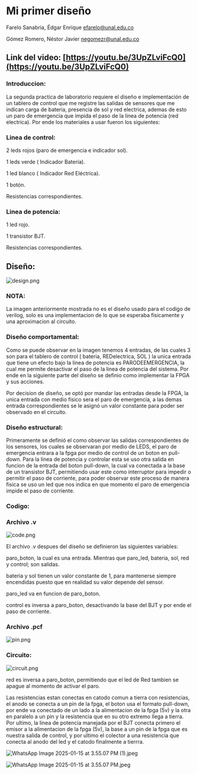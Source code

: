 # Mi primer diseño

Farelo Sanabria, Édgar Enrique efarelo@unal.edu.co

Gómez Romero, Néstor Javier negomezr@unal.edu.co

## Link del video: [https://youtu.be/3UpZLviFcQ0](https://youtu.be/3UpZLviFcQ0)

### Introduccion:

La segunda practica de laboratorio requiere el diseño e implementación de un tablero de control que me registre las salidas de sensores que me indican carga de bateria, presencia de sol y red electrica, ademas de esto un paro de emergencia que impida el paso de la linea de potencia (red electrica). Por ende los materiales a usar fueron los siguientes:

### Linea de control:

2 leds rojos (paro de emergencia e indicador sol).

1 leds verde ( Indicador Batería).

1 led blanco ( Indicador Red Eléctrica).

1 botón.

Resistencias correspondientes.

### Linea de potencia:

1 led rojo. 

1 transistor BJT. 

Resistencias correspondientes.

## Diseño:

![design.png](Images/design.png)

### NOTA:

La imagen anteriormente mostrada no es el diseño usado para el codigo de verilog, solo es una implementacion de lo que se esperaba fisicamente y una aproximacion al circuito.

### Diseño comportamental:

Como se puede observar en la imagen tenemos 4 entradas, de las cuales 3 son para el tablero de control ( bateria, REDelectrica, SOL ) la unica entrada que tiene un efecto bajo la linea de potencia es PARODEEMERGENCIA, la cual me permite desactivar el paso de la linea de potencia del sistema. Por ende en la siguiente parte del diseño se definio como implementar la FPGA y sus acciones.

Por decision de diseño, se optó por mandar las entradas desde la FPGA, la unica entrada con medio fisico sera el paro de emergencia,  a las demas entrada correspondientes se le asignó un valor constante para poder ser observado en el circuito.

### Diseño estructural:

Primeramente se definió el como observar las salidas correspondientes de los sensores, los cuales se observaran por medio de LEDS, el paro de emergencia entrara a la fpga por medio de control de un boton en pull-down. Para la linea de potencia y controlar esta se uso otra salida en funcion de la entrada del boton pull-down, la cual va conectada a la base de un transistor BJT, permitiendo usar este como interruptor para impedir o permitir el paso de corriente, para poder observar este proceso de manera fisica se uso un led que nos indica en que momento el paro de emergencia impide el paso de corriente.

### Codigo:

### Archivo .v

![code.png](Images/code.png)

El archivo .v despues del diseño se definieron las siguientes variables: 

paro_boton, la cual es una entrada. Mientras que paro_led,  bateria, sol, red y control; son salidas.

bateria y sol tienen un valor constante de 1, para mantenerse siempre encendidas puesto que en realidad su valor depende del sensor.

paro_led va en funcion de paro_boton.

control es inversa a paro_boton, desactivando la base del BJT y por ende el paso de corriente.

### Archivo .pcf

![pin.png](Images/pin.png)

### Circuito:

![circuit.png](Images/circuit.png)

red es inversa a paro_boton, permitiendo que el led de Red tambien se apague al momento de activar el paro.

Las resistencias estan conectas en catodo comun a tierra con resistencias, el anodo se conecta a un pin de la fpga, el boton usa el formato pull-down, por ende va conectado de un lado a la alimentacion de la fpga (5v) y la otra en paralelo a un pin y la resistencia que en su otro extremo llega a tierra. Por ultimo, la linea de potencia manejada por el BJT conecta primero el emisor a la alimentacion de la fpga (5v), la base a un pin de la fpga que es nuestra salida de control, y por ultimo el colector a una resistencia que conecta al anodo del led y el catodo finalmente a tierrra.

 

![WhatsApp Image 2025-01-15 at 3.55.07 PM (1).jpeg](Images/WhatsApp_Image_2025-01-15_at_3.55.07_PM_(1).jpeg)

![WhatsApp Image 2025-01-15 at 3.55.07 PM.jpeg](Images/WhatsApp_Image_2025-01-15_at_3.55.07_PM.jpeg)
